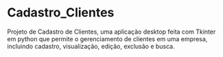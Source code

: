 # Cadastro_Clientes
Projeto de Cadastro de Clientes, uma aplicação desktop feita com Tkinter em python que permite o gerenciamento de clientes em uma empresa, incluindo cadastro, visualização, edição, exclusão e busca.
